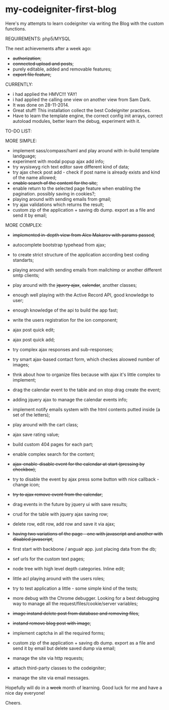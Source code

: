 my-codeigniter-first-blog
=========================

Here's my attempts to learn codeigniter via writing the Blog with the custom functions.

REQUIREMENTS:
php5/MYSQL

The next achievements after a week ago:
-  ~~authorization~~;
-  ~~connected upload and posts~~;
-  purely editable, added and removable features;
-  ~~export file feature~~;


CURRENTLY:
- i had applied the HMVC!!! YAY!
- i had applied the calling one view on another view from Sam Dark.
- It was done on 28-11-2014.
- Great stuff! This installation collect the best Codeigniter practices.
- Have to learn the template engine, the correct config init arrays, correct autoload modules, better learn the debug, experiment with it.


TO-DO LIST:

MORE SIMPLE:
- implement sass/compass/haml and play around with in-build template landguage;
- experiment with modal popup ajax add info;
- try wysiswyg rich text editor save different kind of data;
- try ajax check post add - check  if post name is  already exists and  kind of the name allowed;
- ~~enable search of the content for the site~~;
- enable return to the selected page feature when enabling the pagination. possibly saving in cookies?;
- playing around with sending emails from gmail;
- try ajax validations which returns the result;
- custom zip of the application + saving db dump. export as a file and send it by email;

MORE COMPLEX:
- ~~implemented in-depth view from Alex Makarov with params passed~~;
- autocomplete bootstrap typehead from ajax;
- to create strict structure of the application according best coding standarts;

- playing around with sending emails from mailchimp or another different smtp clients;
- play around with the ~~jquery ajax~~, ~~calendar~~, another classes;
- enough well playing with the Active Record API, good knowledge to user;
- enough knowledge of the api to build the app fast;
- write the users registration for the ion component;
- ajax post quick edit;
- ajax post quick add;
- try complex ajax responses and sub-responses;
- try smart ajax-based contact form, which checkes aloowed number of images;
- thnk about how to organize files because with ajax it's little complex to implement;
- drag the calendar event to the table and on stop drag create the event;
- adding jquery ajax to manage the calendar events info;
- implement notify emails system with the html contents putted inside (a set of the letters);
- play around with the cart class;
- ajax save rating value;
- build custom 404 pages for each part;
- enable complex search for the content;
- ~~ajax-enable-disable event for the calendar at start (pressing by checkbox)~~;
- try to disable the event by ajax press some button with nice callback - change icon;
- ~~try to ajax remove event from the calendar~~;
- drag events in the future by jquery ui with save results;
- crud for the table with jquery ajax saving row;
- delete row, edit row, add row and save it via ajax;
- ~~having two variations of the page - one with javascript and another with disabled javascript~~;
- first start with backbone / angualr app. just placing data from the db;
- sef urls for the custom text pages;
- node tree with high level depth categories. Inline edit;
- little acl playing around with the users roles;
- try to test application a little - some simple kind of the tests;
- more debug with the Chrome debugger. Looking for a best debugging way to manage all the request/files/cookie/server variables;
- ~~image instand delete post from database and removing files~~;
- ~~instand remove blog post with image~~;
- implement captcha in all the required forms;
- custom zip of the application + saving db dump. export as a file and send it by email but delete saved dump via email;
- manage the site via http requests;
- attach third-party classes to the codeigniter;
- manage the site via email messages.

Hopefully will do in a ~~week~~ month of learning. Good luck for me and have a nice day everyone!

Cheers.

  
    
